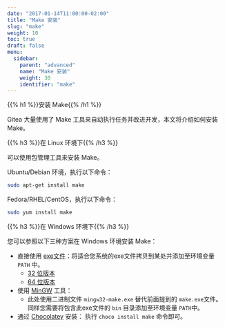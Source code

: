 ```yaml
---
date: "2017-01-14T11:00:00-02:00"
title: "Make 安装"
slug: "make"
weight: 10
toc: true
draft: false
menu:
  sidebar:
    parent: "advanced"
    name: "Make 安装"
    weight: 30
    identifier: "make"
---
```


{{% h1 %}}安装 Make{{% /h1 %}}

Gitea 大量使用了 Make 工具来自动执行任务并改进开发，本文将介绍如何安装 Make。

{{% h3 %}}在 Linux 环境下{{% /h3 %}}

可以使用包管理工具来安装 Make。

Ubuntu/Debian 环境，执行以下命令：

```bash
sudo apt-get install make
```

Fedora/RHEL/CentOS，执行以下命令：

```bash
sudo yum install make
```

{{% h3 %}}在 Windows 环境下{{% /h3 %}}

您可以参照以下三种方案在 Windows 环境安装 Make：

- 直接使用 [exe文件](http://www.equation.com/servlet/equation.cmd?fa=make)：将适合您系统的exe文件拷贝到某处并添加至环境变量 `PATH` 中。
  - [32 位版本](ftp://ftp.equation.com/make/32/make.exe)
  - [64 位版本](ftp://ftp.equation.com/make/64/make.exe)
- 使用 [MinGW](http://www.mingw.org/) 工具：
  - 此处使用二进制文件 `mingw32-make.exe` 替代前面提到的 `make.exe`文件。同样您需要将包含此exe文件的 `bin` 目录添加至环境变量 `PATH`中。
- 通过 [Chocolatey](https://chocolatey.org/packages/make) 安装： 执行 `choco install make` 命令即可。
